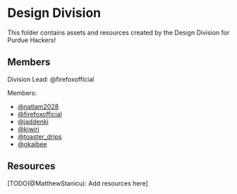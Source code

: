 # Design Division

This folder contains assets and resources created by the Design Division for Purdue Hackers!

## Members

Division Lead: @firefoxofficial

Members:
- [@natlam2028](https://github.com/purduehackers/dark-forest/blob/main/people/organizers/lycheetart.md)
- [@firefoxofficial](https://github.com/purduehackers/dark-forest/blob/main/people/organizers/firefoxofficial.md)
- [@jaddenki](https://github.com/purduehackers/dark-forest/blob/main/people/organizers/jaddenki.md)
- [@kiwiri](https://github.com/purduehackers/dark-forest/blob/main/people/organizers/kiwiri.md)
- [@toaster_drips](https://github.com/purduehackers/dark-forest/blob/main/people/organizers/toaster_drips.md)
- [@okaibee](https://github.com/purduehackers/dark-forest/blob/main/people/organizers/okaibee.md)

## Resources

[TODO(@MatthewStanicu): Add resources here]

